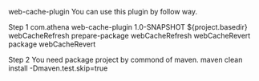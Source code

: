 web-cache-plugin
You can use this plugin by follow way.

Step 1
  <plugins>
            <plugin>
                <!--打包时重命名插件-->
                <groupId>com.athena</groupId>
                <artifactId>web-cache-plugin</artifactId>
                <version>1.0-SNAPSHOT</version>
                <configuration>
                    <baseDir>${project.basedir}</baseDir>
                </configuration>
                <executions>
                    <execution>
                        <id>webCacheRefresh</id>
                        <phase>prepare-package</phase>
                        <goals>
                            <goal>webCacheRefresh</goal>
                        </goals>
                    </execution>
                    <execution>
                        <id>webCacheRevert</id>
                        <phase>package</phase>
                        <goals>
                            <goal>webCacheRevert</goal>
                        </goals>
                    </execution>
                </executions>
            </plugin>
   </plugins>
   
   Step 2
   You need package project by commond of maven.
   maven clean install -Dmaven.test.skip=true
